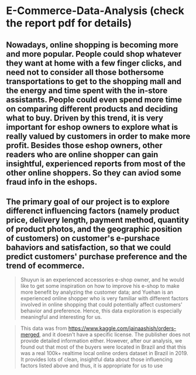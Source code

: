 # E-Commerce-Data-Analysis (check the report pdf for details)

## Nowadays, online shopping is becoming more and more popular. People could shop whatever they want at home with a few finger clicks, and need not to consider all those bothersome transportations to get to the shopping mall and the energy and time spent with the in-store assistants. People could even spend more time on comparing different products and deciding what to buy. Driven by this trend, it is very important for eshop owners to explore what is really valued by customers in order to make more profit. Besides those eshop owners, other readers who are online shopper can gain insightful, experienced reports from most of the other online shoppers. So they can aviod some fraud info in the eshops.

## The primary goal of our project is to explore differenct influencing factors (namely product price, delivery length, payment method, quantity of product photos, and the geographic position of customers) on customer's e-purshace bahaviors and satisfaction, so that we could predict customers' purchase preference and the trend of ecommerce.

>Shuyun is an experienced accessories e-shop owner, and he would like to get some inspiration on how to improve his e-shop to make more benefit by analyzing the customer data; and Yuehan is an experienced online shopper who is very familiar with different factors involved in online shopping that could potentially affect customers' behavior and preference. Hence, this data exploration is especially meaningful and interesting for us.

>This data was from https://www.kaggle.com/jainaashish/orders-merged, and it doesn't have a specific license. The publisher does not provide detailed information either. However, after our analysis, we found out that most of the buyers were located in Brazil and that this was a real 100k+ realtime local online orders dataset in Brazil in 2019. It provides lots of clean, insightful data about those influencing factors listed above and thus, it is appropriate for us to use
